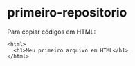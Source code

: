 # primeiro-repositorio

Para copiar códigos em HTML:
```
<html>
  <h1>Meu primeiro arquivo em HTML</h1>
</html>
```
